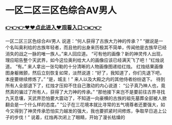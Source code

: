 # 一区二区三区色综合AV男人

### <a href="https://github.com/haivs/yaos/issues/1">👉👉👉♥♥点此进入♥观看入口👈👉👉</a>

一区二区三区色综合AV男人
说道：“何人获得了古族大力神的传承？”
    “据说是一个名叫奥利给的古族年轻者，而且他的出身来历极其不简单，传闻他是古族早已经消失的战之一脉的唯一族人。”来人回应道。
    “可有他的画像？新的神灵传人出现，理应昭告整个天武界，如今这位奥利给大人的画像应该已经满天飞了吧！”红烛说道。
    “有。”
    来人拿出一张勾勒的十分清晰的人物画像图递给红烛。
    红烛结果画像图身躯微颤，然后立刻恢复如常，淡然说道：“好了，我知道了，你们先退下吧，本座要继续修炼了。”
    “是，城主！”
    来人以及大殿之内的其他侍者纷纷退下。
    待到所有人全部退下了，红烛才压抑不住自己激动的内心说道：
    “公子真乃神人也，竟然真的骗过了所有人，获得了大力神的传承。”
    “那他接下来岂不是要前往古界寻找九天息壤，天武界恐怕要大震动了，不知道一向豪横的古族的祖先墓葬全部被人掀翻会是一个什么样的态度。”
    “公子在三花境本就比寻常的五气境尊者还要强大，如今又得到了神灵传承恐怕实力越发的强大，我也要抓紧时间修炼，争取早日追上公子的步伐！”
    说着，红烛再次闭上了眼睛，开始了漫长枯燥的
